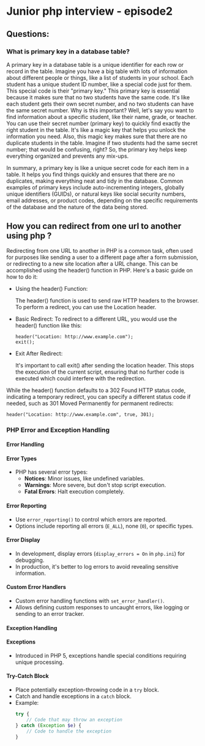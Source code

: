 # Junior php interview - episode2

## Questions:

### What is primary key in a database table?


A primary key in a database table is a unique identifier for each row or record in the table. Imagine you have a big table with lots of information about different people or things, like a list of students in your school. Each student has a unique student ID number, like a special code just for them. This special code is their "primary key."
This primary key is essential because it makes sure that no two students have the same code. It's like each student gets their own secret number, and no two students can have the same secret number.
Why is this important? Well, let's say you want to find information about a specific student, like their name, grade, or teacher. You can use their secret number (primary key) to quickly find exactly the right student in the table. It's like a magic key that helps you unlock the information you need.
Also, this magic key makes sure that there are no duplicate students in the table. Imagine if two students had the same secret number; that would be confusing, right? So, the primary key helps keep everything organized and prevents any mix-ups.

In summary, a primary key is like a unique secret code for each item in a table. It helps you find things quickly and ensures that there are no duplicates, making everything neat and tidy in the database. Common examples of primary keys include auto-incrementing integers, globally unique identifiers (GUIDs), or natural keys like social security numbers, email addresses, or product codes, depending on the specific requirements of the database and the nature of the data being stored.

## How you can redirect from one url to another using php ?
Redirecting from one URL to another in PHP is a common task, often used for purposes like sending a user to a different page after a form submission, or redirecting to a new site location after a URL change. This can be accomplished using the header() function in PHP. Here's a basic guide on how to do it:

- Using the header() Function:

  The header() function is used to send raw HTTP headers to the browser. To perform a redirect, you can use the Location header.

- Basic Redirect:
  To redirect to a different URL, you would use the header() function like this:
  ```
  header("Location: http://www.example.com");
  exit();
  ```

- Exit After Redirect:
  
    It's important to call exit() after sending the location header. This stops the execution of the current script, ensuring that no further code is executed which could interfere     with the redirection.

  


While the header() function defaults to a 302 Found HTTP status code, indicating a temporary redirect, you can specify a different status code if needed, such as 301 Moved Permanently for permanent redirects:

```
header("Location: http://www.example.com", true, 301);
```


### PHP Error and Exception Handling

#### Error Handling

#### Error Types
- PHP has several error types:
  - **Notices**: Minor issues, like undefined variables.
  - **Warnings**: More severe, but don't stop script execution.
  - **Fatal Errors**: Halt execution completely.

#### Error Reporting
- Use `error_reporting()` to control which errors are reported.
- Options include reporting all errors (`E_ALL`), none (`0`), or specific types.

#### Error Display
- In development, display errors (`display_errors = On` in `php.ini`) for debugging.
- In production, it's better to log errors to avoid revealing sensitive information.

#### Custom Error Handlers
- Custom error handling functions with `set_error_handler()`.
- Allows defining custom responses to uncaught errors, like logging or sending to an error tracker.

#### Exception Handling

#### Exceptions
- Introduced in PHP 5, exceptions handle special conditions requiring unique processing.

#### Try-Catch Block
- Place potentially exception-throwing code in a `try` block.
- Catch and handle exceptions in a `catch` block.
- Example:
  ```php
  try {
      // Code that may throw an exception
  } catch (Exception $e) {
      // Code to handle the exception
  }



